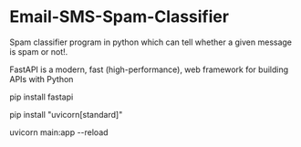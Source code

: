 # Email-SMS-Spam-Classifier
 Spam classifier program in python which can tell whether a given message is spam or not!.
 
 
FastAPI is a modern, fast (high-performance), web framework for building APIs with Python 


pip install fastapi



pip install "uvicorn[standard]"



uvicorn main:app --reload
